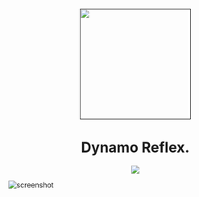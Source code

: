 <h1 align="center">
  <br>
  <a href=""><img src="https://media.discordapp.net/attachments/1197653255526826034/1197755209724727316/logo-dinamowhite.jpg?ex=65bc6b77&is=65a9f677&hm=4d5ed53d64037956f424888a27f783b1d7e89c39745834aa6a4fbf2ec775d557&=&format=webp"width="220"></a>
</h1>

<h1 align="center" size="40px">Dynamo Reflex.</h1>

<p align="center">
  <a href="https://www.paypal.me/AmitMerchant">
    <img src="https://img.shields.io/badge/ReactJS-30adf0">
  </a>
</p>

![screenshot](https://res.cloudinary.com/dn7fidyht/image/upload/v1705599828/ohsorp90ppcvquxwvkv4.png)
